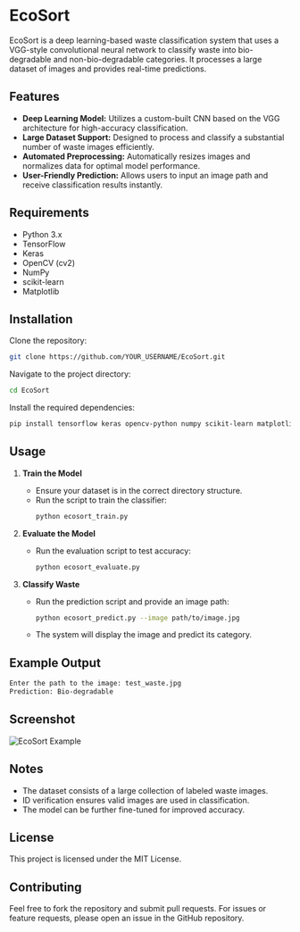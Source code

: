 # EcoSort
EcoSort is a deep learning-based waste classification system that uses a VGG-style convolutional neural network to classify waste into bio-degradable and non-bio-degradable categories. It processes a large dataset of images and provides real-time predictions.

## Features
- **Deep Learning Model:** Utilizes a custom-built CNN based on the VGG architecture for high-accuracy classification.
- **Large Dataset Support:** Designed to process and classify a substantial number of waste images efficiently.
- **Automated Preprocessing:** Automatically resizes images and normalizes data for optimal model performance.
- **User-Friendly Prediction:** Allows users to input an image path and receive classification results instantly.

## Requirements
- Python 3.x
- TensorFlow
- Keras
- OpenCV (cv2)
- NumPy
- scikit-learn
- Matplotlib

## Installation
Clone the repository:
```sh
git clone https://github.com/YOUR_USERNAME/EcoSort.git
```

Navigate to the project directory:
```sh
cd EcoSort
```

Install the required dependencies:
```sh
pip install tensorflow keras opencv-python numpy scikit-learn matplotlib
```

## Usage
1. **Train the Model**
   - Ensure your dataset is in the correct directory structure.
   - Run the script to train the classifier:
     ```sh
     python ecosort_train.py
     ```

2. **Evaluate the Model**
   - Run the evaluation script to test accuracy:
     ```sh
     python ecosort_evaluate.py
     ```

3. **Classify Waste**
   - Run the prediction script and provide an image path:
     ```sh
     python ecosort_predict.py --image path/to/image.jpg
     ```
   - The system will display the image and predict its category.

## Example Output
```sh
Enter the path to the image: test_waste.jpg
Prediction: Bio-degradable
```

## Screenshot
![EcoSort Example](https://github.com/user-attachments/assets/78127b49-63f4-4b4c-907b-7abd8f243f02)

## Notes
- The dataset consists of a large collection of labeled waste images.
- ID verification ensures valid images are used in classification.
- The model can be further fine-tuned for improved accuracy.

## License
This project is licensed under the MIT License.

## Contributing
Feel free to fork the repository and submit pull requests. For issues or feature requests, please open an issue in the GitHub repository.


